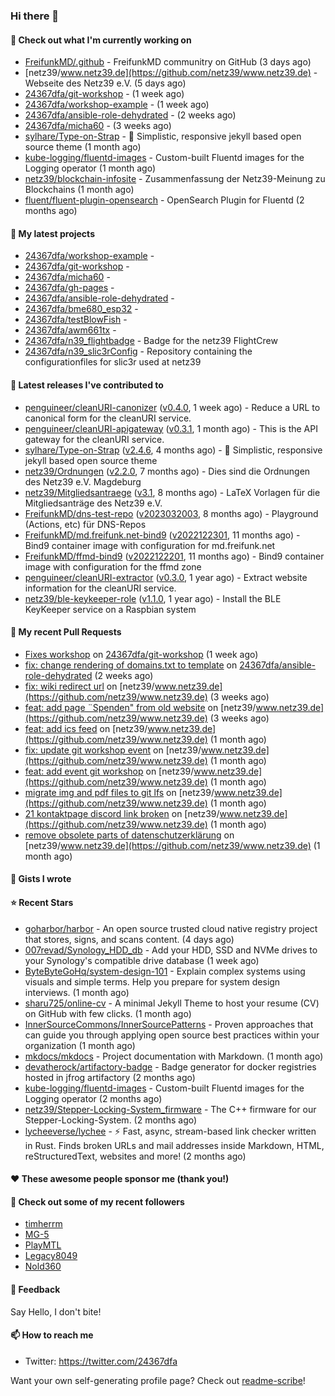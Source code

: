 ### Hi there 👋

#### 👷 Check out what I'm currently working on

- [FreifunkMD/.github](https://github.com/FreifunkMD/.github) - FreifunkMD communitry on GitHub (3 days ago)
- [netz39/www.netz39.de](https://github.com/netz39/www.netz39.de) - Webseite des Netz39 e.V. (5 days ago)
- [24367dfa/git-workshop](https://github.com/24367dfa/git-workshop) -  (1 week ago)
- [24367dfa/workshop-example](https://github.com/24367dfa/workshop-example) -  (1 week ago)
- [24367dfa/ansible-role-dehydrated](https://github.com/24367dfa/ansible-role-dehydrated) -  (2 weeks ago)
- [24367dfa/micha60](https://github.com/24367dfa/micha60) -  (3 weeks ago)
- [sylhare/Type-on-Strap](https://github.com/sylhare/Type-on-Strap) - 🎨 Simplistic, responsive jekyll based open source theme (1 month ago)
- [kube-logging/fluentd-images](https://github.com/kube-logging/fluentd-images) - Custom-built Fluentd images for the Logging operator (1 month ago)
- [netz39/blockchain-infosite](https://github.com/netz39/blockchain-infosite) - Zusammenfassung der Netz39-Meinung zu Blockchains (1 month ago)
- [fluent/fluent-plugin-opensearch](https://github.com/fluent/fluent-plugin-opensearch) - OpenSearch Plugin for Fluentd  (2 months ago)

#### 🌱 My latest projects

- [24367dfa/workshop-example](https://github.com/24367dfa/workshop-example) - 
- [24367dfa/git-workshop](https://github.com/24367dfa/git-workshop) - 
- [24367dfa/micha60](https://github.com/24367dfa/micha60) - 
- [24367dfa/gh-pages](https://github.com/24367dfa/gh-pages) - 
- [24367dfa/ansible-role-dehydrated](https://github.com/24367dfa/ansible-role-dehydrated) - 
- [24367dfa/bme680_esp32](https://github.com/24367dfa/bme680_esp32) - 
- [24367dfa/testBlowFish](https://github.com/24367dfa/testBlowFish) - 
- [24367dfa/awm661tx](https://github.com/24367dfa/awm661tx) - 
- [24367dfa/n39_flightbadge](https://github.com/24367dfa/n39_flightbadge) - Badge for the netz39 FlightCrew
- [24367dfa/n39_slic3rConfig](https://github.com/24367dfa/n39_slic3rConfig) - Repository containing the configurationfiles for slic3r used at netz39

#### 🔭 Latest releases I've contributed to

- [penguineer/cleanURI-canonizer](https://github.com/penguineer/cleanURI-canonizer) ([v0.4.0](https://github.com/penguineer/cleanURI-canonizer/releases/tag/v0.4.0), 1 week ago) - Reduce a URL to canonical form for the cleanURI service.
- [penguineer/cleanURI-apigateway](https://github.com/penguineer/cleanURI-apigateway) ([v0.3.1](https://github.com/penguineer/cleanURI-apigateway/releases/tag/v0.3.1), 1 month ago) - This is the API gateway for the cleanURI service.
- [sylhare/Type-on-Strap](https://github.com/sylhare/Type-on-Strap) ([v2.4.6](https://github.com/sylhare/Type-on-Strap/releases/tag/v2.4.6), 4 months ago) - 🎨 Simplistic, responsive jekyll based open source theme
- [netz39/Ordnungen](https://github.com/netz39/Ordnungen) ([v2.2.0](https://github.com/netz39/Ordnungen/releases/tag/v2.2.0), 7 months ago) - Dies sind die Ordnungen des Netz39 e.V. Magdeburg
- [netz39/Mitgliedsantraege](https://github.com/netz39/Mitgliedsantraege) ([v3.1](https://github.com/netz39/Mitgliedsantraege/releases/tag/v3.1), 8 months ago) - LaTeX Vorlagen für die Mitgliedsanträge des Netz39 e.V.
- [FreifunkMD/dns-test-repo](https://github.com/FreifunkMD/dns-test-repo) ([v2023032003](https://github.com/FreifunkMD/dns-test-repo/releases/tag/v2023032003), 8 months ago) - Playground (Actions, etc) für DNS-Repos
- [FreifunkMD/md.freifunk.net-bind9](https://github.com/FreifunkMD/md.freifunk.net-bind9) ([v2022122301](https://github.com/FreifunkMD/md.freifunk.net-bind9/releases/tag/v2022122301), 11 months ago) - Bind9 container image with configuration for md.freifunk.net
- [FreifunkMD/ffmd-bind9](https://github.com/FreifunkMD/ffmd-bind9) ([v2022122201](https://github.com/FreifunkMD/ffmd-bind9/releases/tag/v2022122201), 11 months ago) - Bind9 container image with configuration for the ffmd zone
- [penguineer/cleanURI-extractor](https://github.com/penguineer/cleanURI-extractor) ([v0.3.0](https://github.com/penguineer/cleanURI-extractor/releases/tag/v0.3.0), 1 year ago) - Extract website information for the cleanURI service.
- [netz39/ble-keykeeper-role](https://github.com/netz39/ble-keykeeper-role) ([v1.1.0](https://github.com/netz39/ble-keykeeper-role/releases/tag/v1.1.0), 1 year ago) - Install the BLE KeyKeeper service on a Raspbian system

#### 🔨 My recent Pull Requests

- [Fixes workshop](https://github.com/24367dfa/git-workshop/pull/4) on [24367dfa/git-workshop](https://github.com/24367dfa/git-workshop) (1 week ago)
- [fix: change rendering of domains.txt to template](https://github.com/24367dfa/ansible-role-dehydrated/pull/14) on [24367dfa/ansible-role-dehydrated](https://github.com/24367dfa/ansible-role-dehydrated) (2 weeks ago)
- [fix: wiki redirect url](https://github.com/netz39/www.netz39.de/pull/89) on [netz39/www.netz39.de](https://github.com/netz39/www.netz39.de) (3 weeks ago)
- [feat: add page ¨Spenden&#34; from old website](https://github.com/netz39/www.netz39.de/pull/81) on [netz39/www.netz39.de](https://github.com/netz39/www.netz39.de) (3 weeks ago)
- [feat: add ics feed](https://github.com/netz39/www.netz39.de/pull/67) on [netz39/www.netz39.de](https://github.com/netz39/www.netz39.de) (1 month ago)
- [fix: update git workshop event](https://github.com/netz39/www.netz39.de/pull/52) on [netz39/www.netz39.de](https://github.com/netz39/www.netz39.de) (1 month ago)
- [feat: add event git workshop](https://github.com/netz39/www.netz39.de/pull/41) on [netz39/www.netz39.de](https://github.com/netz39/www.netz39.de) (1 month ago)
- [migrate img and pdf files to git lfs](https://github.com/netz39/www.netz39.de/pull/37) on [netz39/www.netz39.de](https://github.com/netz39/www.netz39.de) (1 month ago)
- [21 kontaktpage discord link broken](https://github.com/netz39/www.netz39.de/pull/22) on [netz39/www.netz39.de](https://github.com/netz39/www.netz39.de) (1 month ago)
- [remove obsolete parts of datenschutzerklärung](https://github.com/netz39/www.netz39.de/pull/20) on [netz39/www.netz39.de](https://github.com/netz39/www.netz39.de) (1 month ago)

#### 📓 Gists I wrote


#### ⭐ Recent Stars

- [goharbor/harbor](https://github.com/goharbor/harbor) - An open source trusted cloud native registry project that stores, signs, and scans content. (4 days ago)
- [007revad/Synology_HDD_db](https://github.com/007revad/Synology_HDD_db) - Add your HDD, SSD and NVMe drives to your Synology&#39;s compatible drive database (1 week ago)
- [ByteByteGoHq/system-design-101](https://github.com/ByteByteGoHq/system-design-101) - Explain complex systems using visuals and simple terms. Help you prepare for system design interviews. (1 month ago)
- [sharu725/online-cv](https://github.com/sharu725/online-cv) - A minimal Jekyll Theme to host your resume (CV) on GitHub with few clicks. (1 month ago)
- [InnerSourceCommons/InnerSourcePatterns](https://github.com/InnerSourceCommons/InnerSourcePatterns) - Proven approaches that can guide you through applying open source best practices within your organization (1 month ago)
- [mkdocs/mkdocs](https://github.com/mkdocs/mkdocs) - Project documentation with Markdown. (1 month ago)
- [devatherock/artifactory-badge](https://github.com/devatherock/artifactory-badge) - Badge generator for docker registries hosted in jfrog artifactory (2 months ago)
- [kube-logging/fluentd-images](https://github.com/kube-logging/fluentd-images) - Custom-built Fluentd images for the Logging operator (2 months ago)
- [netz39/Stepper-Locking-System_firmware](https://github.com/netz39/Stepper-Locking-System_firmware) - The C&#43;&#43; firmware for our Stepper-Locking-System. (2 months ago)
- [lycheeverse/lychee](https://github.com/lycheeverse/lychee) - ⚡ Fast, async, stream-based link checker written in Rust. Finds broken URLs and mail addresses inside Markdown, HTML, reStructuredText, websites and more! (2 months ago)

#### ❤️ These awesome people sponsor me (thank you!)


#### 👯 Check out some of my recent followers

- [timherrm](https://github.com/timherrm)
- [MG-5](https://github.com/MG-5)
- [PlayMTL](https://github.com/PlayMTL)
- [Legacy8049](https://github.com/Legacy8049)
- [Nold360](https://github.com/Nold360)

#### 💬 Feedback

Say Hello, I don't bite!

#### 📫 How to reach me

- Twitter: https://twitter.com/24367dfa

Want your own self-generating profile page? Check out [readme-scribe](https://github.com/muesli/readme-scribe)!